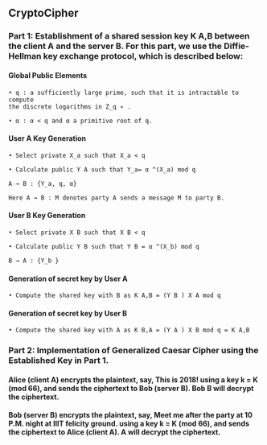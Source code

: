 ## CryptoCipher

### Part 1: Establishment of a shared session key K A,B between the client A and the server B. For this part, we use the Diffie-Hellman key exchange protocol, which is described below:


#### Global Public Elements
```
• q : a sufficiently large prime, such that it is intractable to compute
the discrete logarithms in Z_q ∗ .

• α : α < q and α a primitive root of q.
```

#### User A Key Generation
```
• Select private X_a such that X_a < q

• Calculate public Y A such that Y_a= α ^(X_a) mod q

A → B : {Y_a, q, α}

Here A → B : M denotes party A sends a message M to party B.
```

#### User B Key Generation
```
• Select private X B such that X B < q

• Calculate public Y B such that Y B = α ^(X_b) mod q

B → A : {Y_b }
```

#### Generation of secret key by User A
```
• Compute the shared key with B as K A,B = (Y B ) X A mod q
```

#### Generation of secret key by User B
```
• Compute the shared key with A as K B,A = (Y A ) X B mod q = K A,B
```

### Part 2: Implementation of Generalized Caesar Cipher using the Established Key in Part 1.


#### Alice (client A) encrypts the plaintext, say, This is 2018! using a key k = K (mod 66), and sends the ciphertext to Bob (server B). Bob B will decrypt the ciphertext.

#### Bob (server B) encrypts the plaintext, say, Meet me after the party at 10 P.M. night at IIIT felicity ground. using a key k = K (mod 66), and sends the ciphertext to Alice (client A). A will decrypt the ciphertext.
